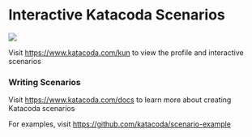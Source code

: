 # Interactive Katacoda Scenarios

[![](http://shields.katacoda.com/katacoda/kun/count.svg)](https://www.katacoda.com/kun "Get your profile on Katacoda.com")

Visit https://www.katacoda.com/kun to view the profile and interactive scenarios

### Writing Scenarios
Visit https://www.katacoda.com/docs to learn more about creating Katacoda scenarios

For examples, visit https://github.com/katacoda/scenario-example
